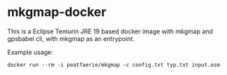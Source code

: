 # mkgmap-docker
This is a Eclipse Temurin JRE 19 based docker image with mkgmap and gpsbabel cli, with mkgmap as an entrypoint.

Example usage:
```
docker run --rm -i peatfaerie/mkgmap -c config.txt typ.txt input.osm
```
